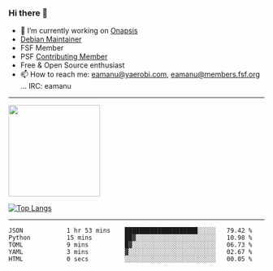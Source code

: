 ### Hi there 👋


- 🔭 I’m currently working on [Onapsis](http://onapsis.com)
- [Debian Maintainer](https://qa.debian.org/developer.php?login=eamanu%40yaerobi.com)
- FSF Member
- PSF [Contributing Member](https://www.python.org/psf/membership/#what-membership-classes-are-there)
- Free & Open Source enthusiast 
- 📫 How to reach me: eamanu@yaerobi.com, eamanu@members.fsf.org ... IRC: eamanu

---

<img height="180em" src="https://github-readme-stats.vercel.app/api?theme=dark&username=eamanu&show_icons=true&hide_border=true&&count_private=true&include_all_commits=true" />

[![Top Langs](https://github-readme-stats.vercel.app/api/top-langs/?theme=dark&username=eamanu&layout=compact)](https://github.com/anuraghazra/github-readme-stats)

---

<!--START_SECTION:waka-->

```text
JSON            1 hr 53 mins    ████████████████████░░░░░   79.42 %
Python          15 mins         ██▓░░░░░░░░░░░░░░░░░░░░░░   10.98 %
TOML            9 mins          █▓░░░░░░░░░░░░░░░░░░░░░░░   06.73 %
YAML            3 mins          ▓░░░░░░░░░░░░░░░░░░░░░░░░   02.67 %
HTML            0 secs          ░░░░░░░░░░░░░░░░░░░░░░░░░   00.05 %
```

<!--END_SECTION:waka-->
